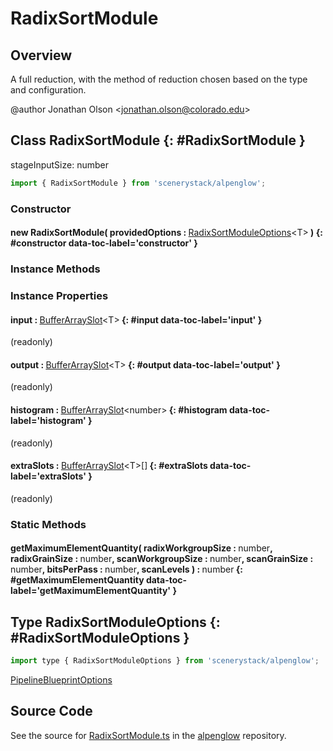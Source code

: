 # RadixSortModule

## Overview

A full reduction, with the method of reduction chosen based on the type and configuration.

@author Jonathan Olson &lt;jonathan.olson@colorado.edu&gt;

## Class RadixSortModule {: #RadixSortModule }


stageInputSize: number

```js
import { RadixSortModule } from 'scenerystack/alpenglow';
```
### Constructor

#### new RadixSortModule( providedOptions : <span style="font-weight: 400;">[RadixSortModuleOptions](../alpenglow/RadixSortModule.md#RadixSortModuleOptions)&lt;T&gt;</span> ) {: #constructor data-toc-label='constructor' }

### Instance Methods



### Instance Properties

#### input : <span style="font-weight: 400;">[BufferArraySlot](../alpenglow/BufferArraySlot.md)&lt;T&gt;</span> {: #input data-toc-label='input' }

(readonly)

#### output : <span style="font-weight: 400;">[BufferArraySlot](../alpenglow/BufferArraySlot.md)&lt;T&gt;</span> {: #output data-toc-label='output' }

(readonly)

#### histogram : <span style="font-weight: 400;">[BufferArraySlot](../alpenglow/BufferArraySlot.md)&lt;<span style="color: hsla(calc(var(--md-hue) + 180deg),80%,40%,1);">number</span>&gt;</span> {: #histogram data-toc-label='histogram' }

(readonly)

#### extraSlots : <span style="font-weight: 400;">[BufferArraySlot](../alpenglow/BufferArraySlot.md)&lt;T&gt;[]</span> {: #extraSlots data-toc-label='extraSlots' }

(readonly)

### Static Methods

#### getMaximumElementQuantity( radixWorkgroupSize : <span style="font-weight: 400;"><span style="color: hsla(calc(var(--md-hue) + 180deg),80%,40%,1);">number</span></span>, radixGrainSize : <span style="font-weight: 400;"><span style="color: hsla(calc(var(--md-hue) + 180deg),80%,40%,1);">number</span></span>, scanWorkgroupSize : <span style="font-weight: 400;"><span style="color: hsla(calc(var(--md-hue) + 180deg),80%,40%,1);">number</span></span>, scanGrainSize : <span style="font-weight: 400;"><span style="color: hsla(calc(var(--md-hue) + 180deg),80%,40%,1);">number</span></span>, bitsPerPass : <span style="font-weight: 400;"><span style="color: hsla(calc(var(--md-hue) + 180deg),80%,40%,1);">number</span></span>, scanLevels ) : <span style="font-weight: 400;"><span style="color: hsla(calc(var(--md-hue) + 180deg),80%,40%,1);">number</span></span> {: #getMaximumElementQuantity data-toc-label='getMaximumElementQuantity' }



## Type RadixSortModuleOptions {: #RadixSortModuleOptions }


```js
import type { RadixSortModuleOptions } from 'scenerystack/alpenglow';
```
[PipelineBlueprintOptions](../alpenglow/PipelineBlueprint.md#PipelineBlueprintOptions)



## Source Code

See the source for [RadixSortModule.ts](https://github.com/phetsims/alpenglow/blob/main/js/webgpu/modules/gpu/RadixSortModule.ts) in the [alpenglow](https://github.com/phetsims/alpenglow) repository.
